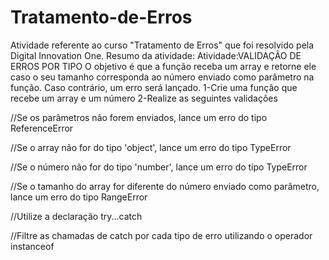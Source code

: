 # Tratamento-de-Erros
Atividade referente ao curso "Tratamento de Erros" que foi resolvido pela Digital Innovation One.  Resumo da atividade: 
Atividade:VALIDAÇÃO DE ERROS POR TIPO
O objetivo é que a função receba um array e retorne ele caso o seu tamanho corresponda ao número enviado como parâmetro na função. Caso contrário, um erro será lançado.
1-Crie uma função que recebe um array e um número 
2-Realize as seguintes validações 

//Se os parâmetros não forem enviados, lance um erro do tipo ReferenceError

//Se o array não for do tipo 'object', lance um erro do tipo TypeError 

//Se o número não for do tipo 'number', lance um erro do tipo TypeError

//Se o tamanho do array for diferente do número enviado como parâmetro, lance um erro do tipo RangeError

//Utilize a declaração try...catch 

//Filtre as chamadas de catch por cada tipo de erro utilizando o operador instanceof
